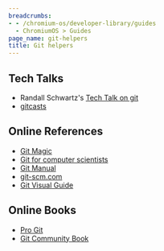 ```yaml
---
breadcrumbs:
- - /chromium-os/developer-library/guides
  - ChromiumOS > Guides
page_name: git-helpers
title: Git helpers
---
```


## Tech Talks

*   Randall Schwartz's [Tech Talk on
            git](http://www.youtube.com/watch?v=8dhZ9BXQgc4)
*   [gitcasts](http://www.google.com/url?q=http%3A%2F%2Fgitcasts.com%2F&sa=D&sntz=1&usg=AFrqEzdXGanWebnB47ED_tYigjprxxyXlA)

## Online References

*   [Git
            Magic](http://www.google.com/url?q=http%3A%2F%2Fwww-cs-students.stanford.edu%2F%257Eblynn%2Fgitmagic%2F&sa=D&sntz=1&usg=AFrqEzd0LcYKlFSHeWlQzalvRlf4sTBLiA)
*   [Git for computer
            scientists](http://www.google.com/url?q=http%3A%2F%2Feagain.net%2Farticles%2Fgit-for-computer-scientists%2F&sa=D&sntz=1&usg=AFrqEzcOLmdu1_j4wvdnWaUkgTNwig-zxg)
*   [Git
            Manual](http://www.google.com/url?q=http%3A%2F%2Fwww.kernel.org%2Fpub%2Fsoftware%2Fscm%2Fgit%2Fdocs%2Fuser-manual.html&sa=D&sntz=1&usg=AFrqEzfv8SPESPQ4stacQ08cvUzlMXbbKA)
*   [git-scm.](http://www.google.com/url?q=http%3A%2F%2Fwww.git-scm.com%2F&sa=D&sntz=1&usg=AFrqEzfgZQlz4_hsTqn7WUSTXOLr3NjfHQ)[com](http://www.google.com/url?q=http%3A%2F%2Fwww.git-scm.com%2F&sa=D&sntz=1&usg=AFrqEzfgZQlz4_hsTqn7WUSTXOLr3NjfHQ)
*   [Git Visual Guide](http://marklodato.github.com/visual-git-guide/)

## Online Books

*   [Pro
            Git](http://www.google.com/url?q=http%3A%2F%2Fprogit.org%2Fbook%2F&sa=D&sntz=1&usg=AFrqEzd8OyxDVoHmTqpvytsEpbMxueIC2A)
*   [Git Community
            Book](http://www.google.com/url?q=http%3A%2F%2Fbook.git-scm.com%2F&sa=D&sntz=1&usg=AFrqEzeeHhoe_KJJGnPfXy5HvHYTkvCz0Q)
